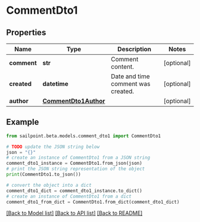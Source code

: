 # CommentDto1


## Properties

Name | Type | Description | Notes
------------ | ------------- | ------------- | -------------
**comment** | **str** | Comment content. | [optional] 
**created** | **datetime** | Date and time comment was created. | [optional] 
**author** | [**CommentDto1Author**](CommentDto1Author.md) |  | [optional] 

## Example

```python
from sailpoint.beta.models.comment_dto1 import CommentDto1

# TODO update the JSON string below
json = "{}"
# create an instance of CommentDto1 from a JSON string
comment_dto1_instance = CommentDto1.from_json(json)
# print the JSON string representation of the object
print(CommentDto1.to_json())

# convert the object into a dict
comment_dto1_dict = comment_dto1_instance.to_dict()
# create an instance of CommentDto1 from a dict
comment_dto1_from_dict = CommentDto1.from_dict(comment_dto1_dict)
```
[[Back to Model list]](../README.md#documentation-for-models) [[Back to API list]](../README.md#documentation-for-api-endpoints) [[Back to README]](../README.md)


